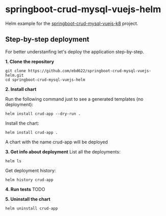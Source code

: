# springboot-crud-mysql-vuejs-helm
Helm example for the [springboot-crud-mysql-vuejs-k8](https://github.com/ebd622/springboot-crud-mysql-vuejs-k8) project.
## Step-by-step deployment
For better understanfing let's deploy the application step-by-step.

**1. Clone the repository**
```
git clone https://github.com/ebd622/springboot-crud-mysql-vuejs-helm.git
cd springboot-crud-mysql-vuejs-helm
```

**2. Install chart**

Run the following command just to see a generated templates (no deployment):

```
helm install crud-app --dry-run .
```

Install the chart:
```
helm install crud-app .
```
A chart with the name crud-app will be deployed
 

**3. Get info about deployment**
List all the deployments:
```
helm ls
```
Get deployment history:
```
helm history crud-app
```

**4. Run tests**
TODO

**5. Uninstall the chart**
```
helm uninstall crud-app
```
